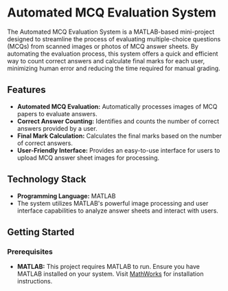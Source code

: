 # Automated MCQ Evaluation System

The Automated MCQ Evaluation System is a MATLAB-based mini-project designed to streamline the process of evaluating multiple-choice questions (MCQs) from scanned images or photos of MCQ answer sheets. By automating the evaluation process, this system offers a quick and efficient way to count correct answers and calculate final marks for each user, minimizing human error and reducing the time required for manual grading.

## Features

- **Automated MCQ Evaluation:** Automatically processes images of MCQ papers to evaluate answers.
- **Correct Answer Counting:** Identifies and counts the number of correct answers provided by a user.
- **Final Mark Calculation:** Calculates the final marks based on the number of correct answers.
- **User-Friendly Interface:** Provides an easy-to-use interface for users to upload MCQ answer sheet images for processing.

## Technology Stack

- **Programming Language:** MATLAB
- The system utilizes MATLAB's powerful image processing and user interface capabilities to analyze answer sheets and interact with users.

## Getting Started

### Prerequisites

- **MATLAB:** This project requires MATLAB to run. Ensure you have MATLAB installed on your system. Visit [MathWorks](https://www.mathworks.com/products/matlab.html) for installation instructions.


